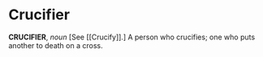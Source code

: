 # Crucifier

**CRUCIFIER**, _noun_ \[See [[Crucify]].\] A person who crucifies; one who puts another to death on a cross.